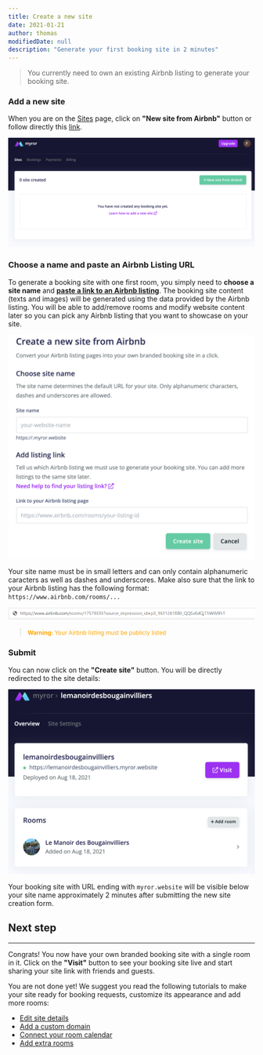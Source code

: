 ```yaml
---
title: Create a new site
date: 2021-01-21
author: thomas
modifiedDate: null
description: "Generate your first booking site in 2 minutes"
---
```


> You currently need to own an existing Airbnb listing to generate your booking site.

### Add a new site

When you are on the [Sites](https://app.myror.co/sites) page, click on **"New site from Airbnb"** button or follow directly this [link](https://app.myror.co/start).

![Screenshot of sites](./button.png)

### Choose a name and paste an Airbnb Listing URL

To generate a booking site with one first room, you simply need to **choose a site name** and [**paste a link to an Airbnb listing**](/articles/find-your-airbnb-listing-link). The booking site content (texts and images) will be generated using the data provided by the Airbnb listing. You will be able to add/remove rooms and modify website content later so you can pick any Airbnb listing that you want to showcase on your site.

![Screenshot of create](./create.png)

Your site name must be in small letters and can only contain alphanumeric caracters as well as dashes and underscores.
Make also sure that the link to your Airbnb listing has the following format: `https://www.airbnb.com/rooms/...`

![Screenshot of url](./url.png)

> <small style="color:orange"><b>Warning:</b> Your Airbnb listing must be publicly listed</small>

### Submit

You can now click on the **"Create site"** button. You will be directly redirected to the site details:

![Screenshot of details](./details.png)

Your booking site with URL ending with `myror.website` will be visible below your site name approximately 2 minutes after submitting the new site creation form. 

## Next step
____

Congrats! You now have your own branded booking site with a single room in it. Click on the **"Visit"** button to see your booking site live and start sharing your site link with friends and guests.

You are not done yet! We suggest you read the following tutorials to make your site ready for booking requests, customize its appearance and add more rooms: 
- [Edit site details](/articles/edit-site-details)
- [Add a custom domain](/articles/custom-domain)
- [Connect your room calendar](/articles/import-calendar)
- [Add extra rooms](/articles/add-room)
